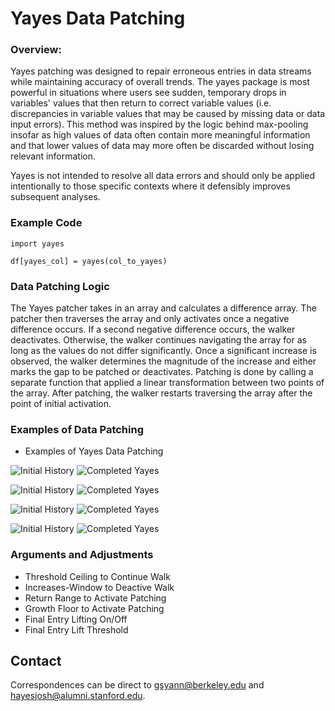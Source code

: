 # Yayes Data Patching

### Overview:
Yayes patching was designed to repair erroneous entries in data streams while maintaining accuracy of overall trends. The yayes package is most powerful in situations where users see sudden, temporary drops in variables' values that then return to correct variable values (i.e. discrepancies in variable values that may be caused by missing data or data input errors). This method was inspired by the logic behind max-pooling insofar as high values of data often contain more meaningful information and that lower values of data may more often be discarded without losing relevant information. 

Yayes is not intended to resolve all data errors and should only be applied intentionally to those specific contexts where it defensibly improves subsequent analyses. 


### Example Code
```
import yayes 

df[yayes_col] = yayes(col_to_yayes)
```

### Data Patching Logic
The Yayes patcher takes in an array and calculates a difference array. The patcher then traverses the array and only activates once a negative difference occurs. If a second negative difference occurs, the walker deactivates. Otherwise, the walker continues navigating the array for as long as the values do not differ significantly. Once a significant increase is observed, the walker determines the magnitude of the increase and either marks the gap to be patched or deactivates. Patching is done by calling a separate function that applied a linear transformation between two points of the array. After patching, the walker restarts traversing the array after the point of initial activation.  
### Examples of Data Patching
- Examples of Yayes Data Patching

![Initial History](https://github.com/hayesjosh/yayes/blob/master/vis/example1/no_yayes.png)
![Completed Yayes](https://github.com/hayesjosh/yayes/blob/master/vis/example1/both.png)

![Initial History](https://github.com/hayesjosh/yayes/blob/master/vis/example2/no_yayes.png)
![Completed Yayes](https://github.com/hayesjosh/yayes/blob/master/vis/example2/both.png)

![Initial History](https://github.com/hayesjosh/yayes/blob/master/vis/example3/no_yayes.png)
![Completed Yayes](https://github.com/hayesjosh/yayes/blob/master/vis/example3/both.png)

![Initial History](https://github.com/hayesjosh/yayes/blob/master/vis/example4/no_yayes.png)
![Completed Yayes](https://github.com/hayesjosh/yayes/blob/master/vis/example4/both.png)

### Arguments and Adjustments
- Threshold Ceiling to Continue Walk
- Increases-Window to Deactive Walk 
- Return Range to Activate Patching
- Growth Floor to Activate Patching
- Final Entry Lifting On/Off
- Final Entry Lift Threshold
  
## Contact

Correspondences can be direct to gsyann@berkeley.edu and hayesjosh@alumni.stanford.edu. 